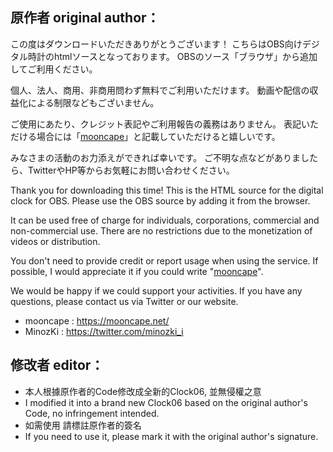 ## 原作者 original author：

<p>
この度はダウンロードいただきありがとうございます！
こちらはOBS向けデジタル時計のhtmlソースとなっております。
OBSのソース「ブラウザ」から追加してご利用ください。

個人、法人、商用、非商用問わず無料でご利用いただけます。
動画や配信の収益化による制限などもございません。

ご使用にあたり、クレジット表記やご利用報告の義務はありません。
表記いただける場合には「[mooncape](https://mooncape.net/)」と記載していただけると嬉しいです。

みなさまの活動のお力添えができれば幸いです。
ご不明な点などがありましたら、TwitterやHP等からお気軽にお問い合わせください。

Thank you for downloading this time!
This is the HTML source for the digital clock for OBS.
Please use the OBS source by adding it from the browser.

It can be used free of charge for individuals, corporations, commercial and non-commercial use.
There are no restrictions due to the monetization of videos or distribution.

You don't need to provide credit or report usage when using the service.
If possible, I would appreciate it if you could write "[mooncape](https://mooncape.net/)".

We would be happy if we could support your activities.
If you have any questions, please contact us via Twitter or our website.

- mooncape : https://mooncape.net/
- MinozKi : https://twitter.com/minozki_i
</P>

## 修改者 editor：

- 本人根據原作者的Code修改成全新的Clock06, 並無侵權之意
- I modified it into a brand new Clock06 based on the original author's Code, no infringement intended.
- 如需使用 請標註原作者的簽名
- If you need to use it, please mark it with the original author's signature.
